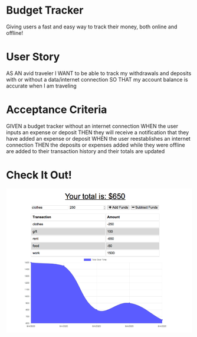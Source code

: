 # Budget Tracker

Giving users a fast and easy way to track their money, both online and offline!

# User Story

AS AN avid traveler
I WANT to be able to track my withdrawals and deposits with or without a data/internet connection
SO THAT my account balance is accurate when I am traveling 

# Acceptance Criteria

GIVEN a budget tracker without an internet connection
WHEN the user inputs an expense or deposit
THEN they will receive a notification that they have added an expense or deposit
WHEN the user reestablishes an internet connection
THEN the deposits or expenses added while they were offline are added to their transaction history and their totals are updated

# Check It Out!

<img src="./tracker.png">
